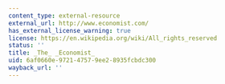 ```yaml
---
content_type: external-resource
external_url: http://www.economist.com/
has_external_license_warning: true
license: https://en.wikipedia.org/wiki/All_rights_reserved
status: ''
title: _The_ _Economist_
uid: 6af0660e-9721-4757-9ee2-8935fcbdc300
wayback_url: ''
---
```

